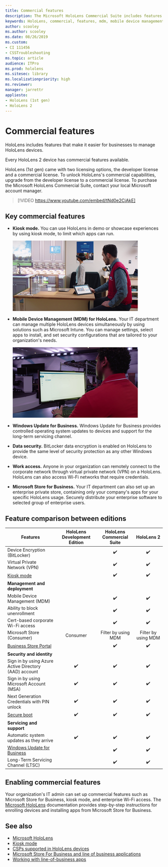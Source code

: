 ```yaml
---
title: Commercial features
description: The Microsoft HoloLens Commercial Suite includes features that make it easier for businesses to manage HoloLens devices. HoloLens 2 devices are equipped with commercial features by default.
keywords: HoloLens, commercial, features, mdm, mobile device management, kiosk mode
author: scooley
ms.author: scooley
ms.date: 08/26/2019
ms.custom: 
- CI 111456
- CSSTroubleshooting
ms.topic: article
audience: ITPro
ms.prod: hololens
ms.sitesec: library
ms.localizationpriority: high
ms.reviewer: 
manager: jarrettr
appliesto:
- HoloLens (1st gen)
- HoloLens 2
---
```


# Commercial features

HoloLens includes features that make it easier for businesses to manage HoloLens devices.

Every HoloLens 2 device has commercial features available.

HoloLens (1st gen) came with two licensing options, the developer license and a commercial license. To unlock HoloLens's commercial capabilities, upgrade from the developer license to a commercial license. To purchase the Microsoft HoloLens Commercial Suite, contact your local Microsoft account manager.

>[!VIDEO https://www.youtube.com/embed/tNd0e2CiAkE]

## Key commercial features

- **Kiosk mode.** You can use HoloLens in demo or showcase experiences by using kiosk mode, to limit which apps can run.

  ![Using kiosk mode, HoloLens launches directly into the app of your choice.](images/201608-kioskmode-400px.png)

- **Mobile Device Management (MDM) for HoloLens.** Your IT department can manage multiple HoloLens devices simultaneously by using solutions such as Microsoft Intune. You can manage settings, select apps to install, and set security configurations that are tailored to your organization's needs.

  ![Mobile Device Management on HoloLens provides enterprise-grade device management across multiple devices.](images/201608-enterprisemanagement-400px.png)

- **Windows Update for Business.** Windows Update for Business provides controlled operating system updates to devices and support for the long-term servicing channel.
- **Data security.** BitLocker data encryption is enabled on HoloLens to provide the same level of security protection as any other Windows device.
- **Work access.** Anyone in your organization can remotely connect to the corporate network through virtual private network (VPN) on a HoloLens. HoloLens can also access Wi-Fi networks that require credentials.
- **Microsoft Store for Business.** Your IT department can also set up an enterprise private store, containing only your company's apps for your specific HoloLens usage. Securely distribute your enterprise software to selected group of enterprise users.

## Feature comparison between editions

|Features |HoloLens Development Edition |HoloLens Commercial Suite |HoloLens 2 |
|---|:---:|:---:|:---:|
|Device Encryption (BitLocker) | |✔️ |✔️ |
|Virtual Private Network (VPN) | |✔️ |✔️ |
|[Kiosk mode](hololens-kiosk.md) | |✔️ |✔️ |
|**Management and deployment** | | | |
|Mobile Device Management (MDM) | |✔️ |✔️ |
|Ability to block unenrollment | |✔️ |✔️ |
|Cert-based corporate Wi-Fi access | |✔️ |✔️ |
|Microsoft Store (Consumer) |Consumer |Filter by using MDM |Filter by using MDM |
|[Business Store Portal](https://docs.microsoft.com/microsoft-store/working-with-line-of-business-apps) | |✔️ |✔️ |
|**Security and identity** | | | |
|Sign in by using Azure Active Directory (AAD) account |✔️ |✔️ |✔️ |
|Sign in by using Microsoft Account (MSA) |✔️ |✔️ |✔️ |
|Next Generation Credentials with PIN unlock |✔️ |✔️ |✔️ |
|[Secure boot](https://docs.microsoft.com/windows-hardware/design/device-experiences/oem-secure-boot) |✔️ |✔️ |✔️ |
|**Servicing and support** | | | |
|Automatic system updates as they arrive |✔️ |✔️ |✔️ |
|[Windows Update for Business](https://docs.microsoft.com/windows/deployment/update/waas-manage-updates-wufb) | |✔️ |✔️ |
|Long-Term Servicing Channel (LTSC) | |✔️ |✔️ |

## Enabling commercial features

Your organization's IT admin can set up commercial features such as Microsoft Store for Business, kiosk mode, and enterprise Wi-Fi access. The [Microsoft HoloLens](index.yml) documentation provides step-by-step instructions for enrolling devices and installing apps from Microsoft Store for Business.

## See also

- [Microsoft HoloLens](index.md)
- [Kiosk mode](hololens-kiosk.md)
- [CSPs supported in HoloLens devices](/windows/client-management/mdm/configuration-service-provider-reference#csps-supported-in-hololens-devices)
- [Microsoft Store For Business and line of business applications](https://blogs.technet.microsoft.com/sbucci/2016/04/13/windows-store-for-business-and-line-of-business-applications/)
- [Working with line-of-business apps](/microsoft-store/working-with-line-of-business-apps)
